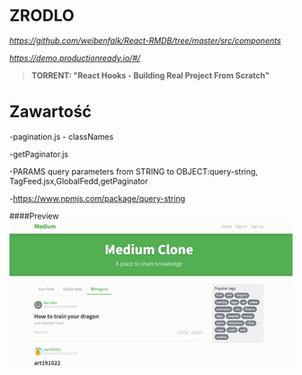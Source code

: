 
# ZRODLO 
*https://github.com/weibenfalk/React-RMDB/tree/master/src/components*

*https://demo.productionready.io/#/*
>**TORRENT: "React Hooks - Building Real Project From Scratch"**


# Zawartość
 -pagination.js - classNames
 
-getPaginator.js

-PARAMS query parameters from STRING to OBJECT:query-string, TagFeed.jsx,GlobalFedd,getPaginator

-https://www.npmjs.com/package/query-string


####Preview
![sass-js-coding-test screenshot](https://github.com/andrzejbajuk79/react-conduit-hooks/blob/master/2020-05-18_09h25_48.png?raw=true)
